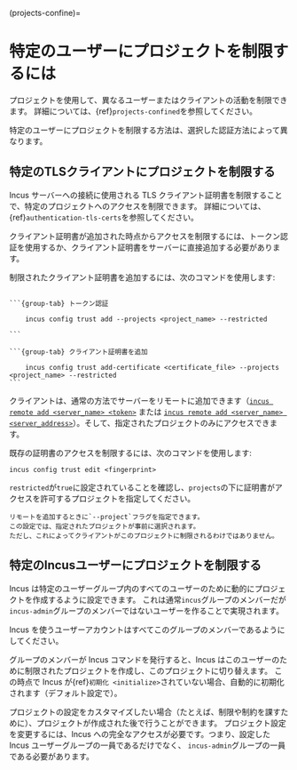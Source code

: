 (projects-confine)=
# 特定のユーザーにプロジェクトを制限するには

プロジェクトを使用して、異なるユーザーまたはクライアントの活動を制限できます。
詳細については、{ref}`projects-confined`を参照してください。

特定のユーザーにプロジェクトを制限する方法は、選択した認証方法によって異なります。

## 特定のTLSクライアントにプロジェクトを制限する

Incus サーバーへの接続に使用される TLS クライアント証明書を制限することで、特定のプロジェクトへのアクセスを制限できます。
詳細については、{ref}`authentication-tls-certs`を参照してください。

クライアント証明書が追加された時点からアクセスを制限するには、トークン認証を使用するか、クライアント証明書をサーバーに直接追加する必要があります。

制限されたクライアント証明書を追加するには、次のコマンドを使用します:

````{tabs}

```{group-tab} トークン認証

    incus config trust add --projects <project_name> --restricted

```

```{group-tab} クライアント証明書を追加

    incus config trust add-certificate <certificate_file> --projects <project_name> --restricted
```

````

クライアントは、通常の方法でサーバーをリモートに追加できます（[`incus remote add <server_name> <token>`](incus_remote_add.md) または [`incus remote add <server_name> <server_address>`](incus_remote_add.md)）。そして、指定されたプロジェクトのみにアクセスできます。

既存の証明書のアクセスを制限するには、次のコマンドを使用します:

    incus config trust edit <fingerprint>

`restricted`が`true`に設定されていることを確認し、`projects`の下に証明書がアクセスを許可するプロジェクトを指定してください。

```{note}
リモートを追加するときに`--project`フラグを指定できます。
この設定では、指定されたプロジェクトが事前に選択されます。
ただし、これによってクライアントがこのプロジェクトに制限されるわけではありません。
```

## 特定のIncusユーザーにプロジェクトを制限する

Incus は特定のユーザーグループ内のすべてのユーザーのために動的にプロジェクトを作成するように設定できます。
これは通常`incus`グループのメンバーだが`incus-admin`グループのメンバーではないユーザーを作ることで実現されます。

Incus を使うユーザーアカウントはすべてこのグループのメンバーであるようにしてください。

グループのメンバーが Incus コマンドを発行すると、Incus はこのユーザーのために制限されたプロジェクトを作成し、このプロジェクトに切り替えます。
この時点で Incus が{ref}`初期化 <initialize>`されていない場合、自動的に初期化されます（デフォルト設定で）。

プロジェクトの設定をカスタマイズしたい場合（たとえば、制限や制約を課すために）、プロジェクトが作成された後で行うことができます。
プロジェクト設定を変更するには、Incus への完全なアクセスが必要です。つまり、設定した Incus ユーザーグループの一員であるだけでなく、 `incus-admin`グループの一員である必要があります。
